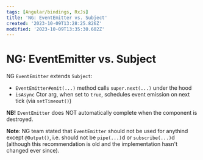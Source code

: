 ```yaml
---
tags: [Angular/bindings, RxJs]
title: 'NG: EventEmitter vs. Subject'
created: '2023-10-09T13:28:25.826Z'
modified: '2023-10-09T13:35:30.602Z'
---
```


# NG: EventEmitter vs. Subject

NG `EventEmitter` extends `Subject`:
- `EventEmitter#emit(...)` method calls `super.next(...)` under the hood
- `isAsync` Ctor arg, when set to `true`, schedules event emission on next tick (via `setTimeout()`)

**NB!** `EventEmitter` does NOT automatically complete when the component is destroyed.

**Note**: NG team stated that `EventEmitter` should not be used for anythind except `@Output()`, i.e. should not be `pipe(...)`d or `subscribe(...)`d (although this recommendation is old and the implementation hasn't changed ever since).
